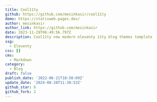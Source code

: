 ```yaml
---
title: Cool11ty
github: https://github.com/mesinkasir/cool11ty
demo: https://statisweb.pages.dev/
author: mesinkasir
author_link: https://github.com/mesinkasir
date: 2023-11-29T06:49:56.797Z
description: Cool11ty new modern eleventy 11ty blog themes template
ssg:
  - Eleventy
css: []
cms:
  - Markdown
category:
  - Blog
draft: false
publish_date: '2022-06-21T18:50:09Z'
update_date: '2024-08-28T11:38:53Z'
github_star: 6
github_fork: 2
---
```

